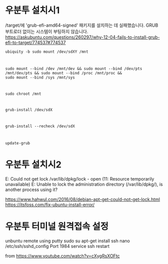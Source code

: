 # 우분투 설치시1
/target/에 'grub-efi-amd64-signed' 패키지를 설치하는 데 실패했습니다. GRUB 부트로더 없이는 시스템이 부팅하지 않습니다.
https://askubuntu.com/questions/260297/why-12-04-fails-to-install-grub-efi-to-target/774537#774537

<code>ubiquity -b
sudo mount /dev/sdXY /mnt

sudo mount --bind /dev /mnt/dev &&
sudo mount --bind /dev/pts /mnt/dev/pts &&
sudo mount --bind /proc /mnt/proc &&
sudo mount --bind /sys /mnt/sys

sudo chroot /mnt

grub-install /dev/sdX

grub-install --recheck /dev/sdX

update-grub
</code>

# 우분투 설치시2
E: Could not get lock /var/lib/dpkg/lock - open (11: Resource temporarily unavailable)
E: Unable to lock the administration directory (/var/lib/dpkg/), is another process using it?

https://www.hahwul.com/2016/08/debian-apt-get-could-not-get-lock.html
https://itsfoss.com/fix-ubuntu-install-error/

# 우분투 터미널 원격접속 설정
unbuntu remote using putty
sudo su
apt-get install ssh
nano /etc/ssh/sshd_config
Port 1984
service ssh restart

from 
https://www.youtube.com/watch?v=cXygRsXOFtc
